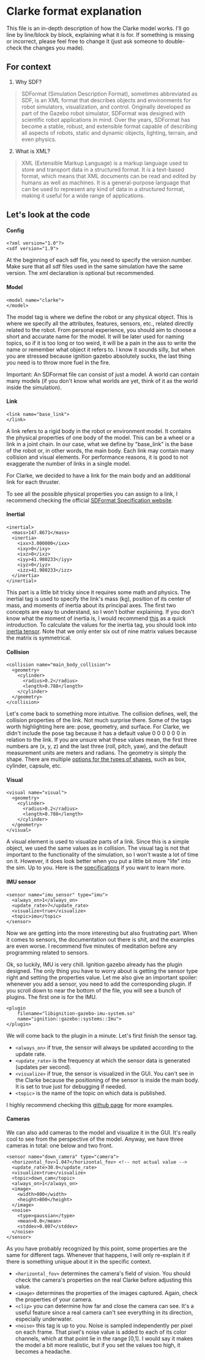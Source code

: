 # Clarke format explanation

This file is an in-depth description of how the Clarke model works. I'll go line by line/block by block, explaining what it is for. If something is missing or incorrect, 
please feel free to change it (just ask someone to double-check the changes you made).

## For context 
1) Why SDF?
> SDFormat (Simulation Description Format), sometimes abbreviated as SDF, is an XML format that describes objects and environments for robot simulators, 
> visualization, and control. Originally developed as part of the Gazebo robot simulator, SDFormat was designed with scientific robot applications in mind. 
> Over the years, SDFormat has become a stable, robust, and extensible format capable of describing all aspects of robots, static and dynamic objects, lighting, 
> terrain, and even physics.
2) What is XML?
> XML (Extensible Markup Language) is a markup language used to store and transport data in a structured format. 
> It is a text-based format, which means that XML documents can be read and edited by humans as well as machines. It is a general-purpose language that can 
> be used to represent any kind of data in a structured format, making it useful for a wide range of applications.

## Let's look at the code
#### Config
```
<?xml version="1.0"?>
<sdf version="1.9">
```
At the beginning of each sdf file, you need to specify the version number. Make sure that all sdf files used in the same simulation have the same version.
The xml declaration is optional but recommended. 

#### Model
```
<model name="clarke">
</model>
```
The model tag is where we define the robot or any physical object. This is where we specify all the attributes, features, sensors, etc., related directly related 
to the robot. From personal experience, you should aim to choose a short and accurate name for the model. It will be later used for naming topics, so if it is 
too long or too weird, it will be a pain in the ass to write the name or remember what object it refers to. I know it sounds silly, but when you are stressed because ignition
gazebo absolutely sucks, the last thing you need is to throw more fuel in the fire.

Important: An SDFormat file can consist of just a model. A world can contain many models (if you don't know what worlds are yet, think of it as the world inside the simulation).

#### Link
```
<link name="base_link">
</link>
```
A link refers to a rigid body in the robot or environment model. It contains the physical properties of one body of the model. This can be a wheel or a link in a joint 
chain. In our case, what we define by "base_link" is the base of the robot or, in other words, the main body. Each link may contain many collision and visual elements. 
For performance reasons, it is good to not exaggerate the number of links in a single model.

For Clarke, we decided to have a link for the main body and an additional link for each thruster.

To see all the possible physical properties you can assign to a link, I recommend checking the official
[SDFormat Specification website](http://sdformat.org/spec?ver=1.9&elem=link "Link Specifications").

#### Inertial
```
<inertial>
  <mass>147.8671</mass>
  <inertia>
    <ixx>3.000000</ixx>
    <ixy>0</ixy>
    <ixz>0</ixz>
    <iyy>41.980233</iyy>
    <iyz>0</iyz>
    <izz>41.980233</izz>
  </inertia>
</inertial>
```
This part is a little bit tricky since it requires some math and physics. The inertial tag is used to specify the link's mass (kg), position of its center of mass,
and moments of inertia about its principal axes. The first two concepts are easy to understand, so I won't bother explaining. If you don't know what the moment of inertia
is, I would recommend [this](https://en.wikipedia.org/wiki/Moment_of_inertia# "Moment of Inertia Wiki") as a quick introduction. To calculate the values for the inertia tag, you
should look into [inertia tensor](https://en.wikipedia.org/wiki/Moment_of_inertia#Inertia_tensor "Inertia Tensor Wiki"). Note that we only enter six out of nine matrix values 
because the matrix is symmetrical.

#### Collision
```
<collision name="main_body_collision">
  <geometry>
    <cylinder>
      <radius>0.2</radius>
      <length>0.788</length>
    </cylinder>
  </geometry>
</collision>
```
Let's come back to something more intuitive. The collision defines, well, the collision properties of the link. Not much surprise there. Some of the tags worth highlighting here are:
pose, geometry, and surface. For Clarke, we didn't include the pose tag because it has a default value <pose>0 0 0 0 0 0</pose> in relation to the link. If you are unsure what
these values mean, the first three numbers are (x, y, z) and the last three (roll, pitch, yaw), and the default measurement units are meters and radians. The geometry is simply the 
shape. There are multiple [options for the types of shapes](http://sdformat.org/spec?ver=1.9&elem=geometry "<geometry> Specifications"), such as box, cylinder, capsule, etc.

#### Visual
```
<visual name="visual">
  <geometry>
    <cylinder>
      <radius>0.2</radius>
      <length>0.788</length>
    </cylinder>
  </geometry>
</visual>
```
A visual element is used to visualize parts of a link. Since this is a simple object, we used the same values as in collision. The visual tag is not that important
to the functionality of the simulation, so I won't waste a lot of time on it. However, it does look better when you put a little bit more "life" into the sim. Up to you.
Here is the [specifications](http://sdformat.org/spec?ver=1.9&elem=visual "bro, are you sure?... might as well do a fashion week event at this point") if you want to learn more.

#### IMU sensor
```
<sensor name="imu_sensor" type="imu">
  <always_on>1</always_on>
  <update_rate>7</update_rate> 
  <visualize>true</visualize>
  <topic>imu</topic>
</sensor>
```
Now we are getting into the more interesting but also frustrating part. When it comes to sensors, the documentation out there is shit, and the examples are even worse. 
I recommend five minutes of meditation before any programming related to sensors.

Ok, so luckily, IMU is very chill. Ignition gazebo already has the plugin designed. The only thing you have to worry about is getting the sensor type right and setting the 
properties value. Let me also give an important spoiler: whenever you add a sensor, you need to add the corresponding plugin. If you scroll down to near the bottom of the
file, you will see a bunch of plugins. The first one is for the IMU.
```
<plugin 
    filename="libignition-gazebo-imu-system.so"
    name="ignition::gazebo::systems::Imu">
</plugin>
```
We will come back to the plugin in a minute. Let's first finish the sensor tag. 
* `<always_on>` if true, the sensor will always be updated according to the update rate.
* `<update_rate>` is the frequency at which the sensor data is generated (updates per second).
* `<visualize>` if true, the sensor is visualized in the GUI. You can't see in the Clarke because the positioning of the sensor is inside the main body. It is set to true
just for debugging if needed.
* `<topic>` is the name of the topic on which data is published.

I highly recommend checking this [github page](https://github.com/gazebosim/docs/blob/master/dome/sensors.md "IMU Sensor") for more examples.

#### Cameras
We can also add cameras to the model and visualize it in the GUI. It's really cool to see from the perspective of the model. Anyway, we have three cameras in total: one below and two front.
```
<sensor name="down_camera" type="camera">
  <horizontal_fov>1.047</horizontal_fov> <!-- not actual value -->
  <update_rate>30.0</update_rate>
  <visualize>true</visualize>
  <topic>down_cam</topic>
  <always_on>1</always_on>
  <image>
    <width>800</width>
    <height>800</height>
  </image>
  <noise>
    <type>gaussian</type>
    <mean>0.0</mean>
    <stddev>0.007</stddev>
  </noise>
</sensor>
```
As you have probably recognized by this point, some properties are the same for different tags. Whenever that happens, I will only re-explain it if there is something
unique about it in the specific context.
* `<horizontal_fov>` determines the camera's field of vision. You should check the camera's properties on the real Clarke before adjusting this value.
* `<image>` determines the properties of the images captured. Again, check the properties of your camera.
* `<clip>` you can determine how far and close the camera can see. It's a useful feature since a real camera can't see everything in its direction, especially underwater.
* `<noise>` this tag is up to you. Noise is sampled independently per pixel on each frame. That pixel's noise value is added to each of its color channels, 
which at that point lie in the range [0,1]. I would say it makes the model a bit more realistic, but if you set the values too high, it becomes a headache.






